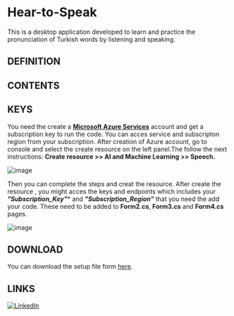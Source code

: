 # Hear-to-Speak
This is a desktop application developed to learn and practice the pronunciation of Turkish words by listening and speaking.

## DEFINITION

## CONTENTS 



## KEYS 
You need the create a **[Microsoft Azure Services](https://portal.azure.com/#create/Microsoft.CognitiveServicesSpeechServices)** account and get a subscription key to run the code. You can acces service and subscripton region from your subscription.
After creation of Azure account, go to console and select the create resource on the left panel.The follow the next instructions:
**Create resource >> AI and Machine Learning >> Speech.**

![image](https://www.linkpicture.com/q/WhatsApp-Image-2023-02-04-at-22.17.44.jpeg) 

Then you can complete the steps and creat the resource. After create the resource , you might acces the keys and endpoints which includes your ***"Subscription_Key"**** and ***"Subscription_Region"*** that you need the add your code. These need to be added to **Form2.cs**, **Form3.cs** and **Form4.cs** pages.


![image](https://www.linkpicture.com/q/WhatsApp-Image-2023-02-04-at-22.08.26.jpeg)
## DOWNLOAD 

You can download the setup file form [here](https://drive.google.com/drive/folders/1KXulqEoTlYojuCza5GMs-CJN-Wq0Eqd8?usp=sharing).

## LINKS
[![LinkedIn](https://icons.iconarchive.com/icons/limav/flat-gradient-social/48/Linkedin-icon.png)](https://www.linkedin.com/in/mustafa8demir/) 



